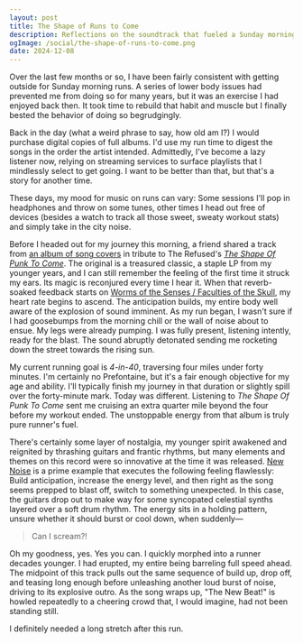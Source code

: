 ```yaml
---
layout: post
title: The Shape of Runs to Come
description: Reflections on the soundtrack that fueled a Sunday morning run.
ogImage: /social/the-shape-of-runs-to-come.png
date: 2024-12-08
---
```


Over the last few months or so, I have been fairly consistent with getting outside for Sunday morning runs. A series of lower body issues had prevented me from doing so for many years, but it was an exercise I had enjoyed back then. It took time to rebuild that habit and muscle but I finally bested the behavior of doing so begrudgingly.

Back in the day (what a weird phrase to say, how old am I?) I would purchase digital copies of full albums. I'd use my run time to digest the songs in the order the artist intended. Admittedly, I've become a lazy listener now, relying on streaming services to surface playlists that I mindlessly select to get going. I want to be better than that, but that's a story for another time.

These days, my mood for music on runs can vary: Some sessions I'll pop in headphones and throw on some tunes, other times I head out free of devices (besides a watch to track all those sweet, sweaty workout stats) and simply take in the city noise.

Before I headed out for my journey this morning, a friend shared a track from [an album of song covers](https://refused.bandcamp.com/album/the-shape-of-punk-to-come-obliterated) in tribute to The Refused's _[The Shape Of Punk To Come](https://refused.bandcamp.com/album/the-shape-of-punk-to-come)_. The original is a treasured classic, a staple LP from my younger years, and I can still remember the feeling of the first time it struck my ears. Its magic is reconjured every time I hear it. When that reverb-soaked feedback starts on [Worms of the Senses / Faculties of the Skull](https://refused.bandcamp.com/track/worms-of-the-senses-faculties-of-the-skull), my heart rate begins to ascend. The anticipation builds, my entire body well aware of the explosion of sound imminent. As my run began, I wasn't sure if I had goosebumps from the morning chill or the wall of noise about to ensue. My legs were already pumping. I was fully present, listening intently, ready for the blast. The sound abruptly detonated sending me rocketing down the street towards the rising sun.

My current running goal is _4-in-40_, traversing four miles under forty minutes. I'm certainly no Prefontaine, but it's a fair enough objective for my age and ability. I'll typically finish my journey in that duration or slightly spill over the forty-minute mark. Today was different. Listening to _The Shape Of Punk To Come_ sent me cruising an extra quarter mile beyond the four before my workout ended. The unstoppable energy from that album is truly pure runner's fuel.

There's certainly some layer of nostalgia, my younger spirit awakened and reignited by thrashing guitars and frantic rhythms, but many elements and themes on this record were so innovative at the time it was released. [New Noise](https://refused.bandcamp.com/track/new-noise) is a prime example that executes the following feeling flawlessly: Build anticipation, increase the energy level, and then right as the song seems prepped to blast off, switch to something unexpected. In this case, the guitars drop out to make way for some syncopated celestial synths layered over a soft drum rhythm. The energy sits in a holding pattern, unsure whether it should burst or cool down, when suddenly—

> Can I scream?!

Oh my goodness, yes. Yes you can. I quickly morphed into a runner decades younger. I had erupted, my entire being barreling full speed ahead. The midpoint of this track pulls out the same sequence of build up, drop off, and teasing long enough before unleashing another loud burst of noise, driving to its explosive outro. As the song wraps up, "The New Beat!" is howled repeatedly to a cheering crowd that, I would imagine, had not been standing still.

I definitely needed a long stretch after this run.